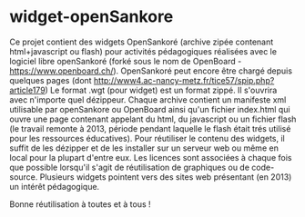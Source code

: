 # widget-openSankore

Ce projet contient des widgets OpenSankoré (archive zipée contenant html+javascript ou flash) pour activités pédagogiques réalisées avec le logiciel libre openSankoré (forké sous le nom de OpenBoard -https://www.openboard.ch/). OpenSankoré peut encore être chargé depuis quelques pages (dont http://www4.ac-nancy-metz.fr/tice57/spip.php?article179)
Le format .wgt (pour widget) est un format zippé. Il s'ouvrira avec n'importe quel dézippeur.
Chaque archive contient un manifeste xml utilisable par openSankore ou OpenBoard ainsi qu'un fichier index.html qui ouvre une page contenant appelant du html, du javascript ou un fichier flash (le travail remonte à 2013, période pendant laquelle le flash était trés utilisé pour les ressources éducatives).
Pour réutiliser le contenu des widgets, il suffit de les dézipper et de les installer sur un serveur web ou même en local pour la plupart d'entre eux.
Les licences sont associées à chaque fois que possible lorsqu'il s'agit de réutilisation de graphiques ou de code-source.
Plusieurs widgets pointent vers des sites web présentant (en 2013) un intérêt pédagogique.

Bonne réutilisation à toutes et à tous !
